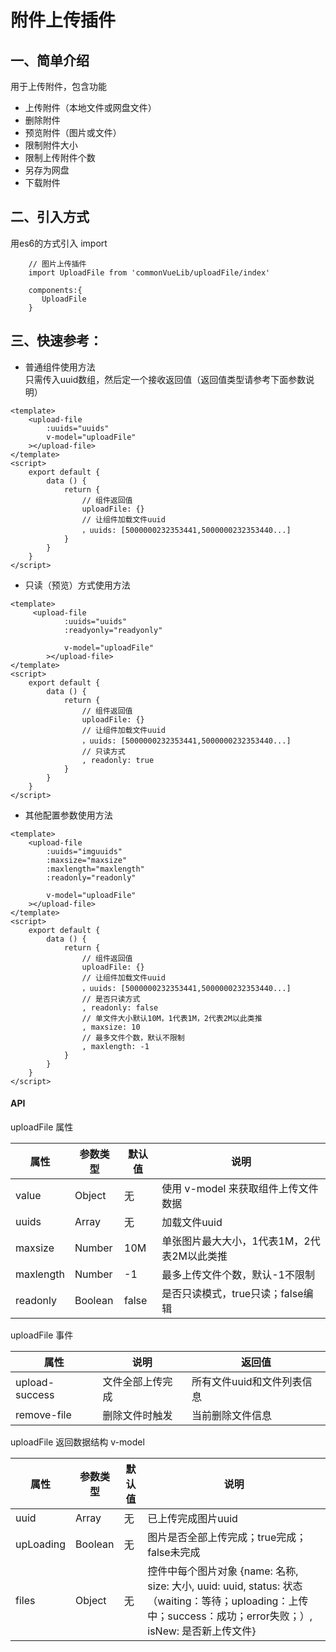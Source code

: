 # 附件上传插件
## 一、简单介绍  

用于上传附件，包含功能
- 上传附件（本地文件或网盘文件）
- 删除附件
- 预览附件（图片或文件）
- 限制附件大小
- 限制上传附件个数
- 另存为网盘
- 下载附件

## 二、引入方式
用es6的方式引入 import

```
    // 图片上传插件
    import UploadFile from 'commonVueLib/uploadFile/index'
    
    components:{
       UploadFile
    }
```

## 三、快速参考：

- 普通组件使用方法  
    只需传入uuid数组，然后定一个接收返回值（返回值类型请参考下面参数说明）
```
<template>
    <upload-file
        :uuids="uuids"
        v-model="uploadFile"
    ></upload-file>
</template>
<script>
    export default {
        data () {
            return {
                // 组件返回值
                uploadFile: {}
                // 让组件加载文件uuid
                ，uuids: [5000000232353441,5000000232353440...]
            }
        }
    }
</script>
```

- 只读（预览）方式使用方法
```
<template>
     <upload-file
            :uuids="uuids"
            :readyonly="readyonly"
            
            v-model="uploadFile"
        ></upload-file>
</template>
<script>
    export default {
        data () {
            return {
                // 组件返回值
                uploadFile: {}
                // 让组件加载文件uuid
                ，uuids: [5000000232353441,5000000232353440...]
                // 只读方式
                , readonly: true
            }
        }
    }
</script>
```

- 其他配置参数使用方法
```
<template>
    <upload-file
        :uuids="imguuids"
        :maxsize="maxsize"
        :maxlength="maxlength"
        :readonly="readonly"
        
        v-model="uploadFile"
    ></upload-file>
</template>
<script>
    export default {
        data () {
            return {
                // 组件返回值
                uploadFile: {}
                // 让组件加载文件uuid
                ，uuids: [5000000232353441,5000000232353440...]
                // 是否只读方式
                , readonly: false
                // 单文件大小默认10M，1代表1M，2代表2M以此类推
                , maxsize: 10
                // 最多文件个数，默认不限制
                , maxlength: -1
            }
        }
    }
</script>
```
#### API
uploadFile 属性  

|  **属性** | **参数类型**  | **默认值**  | **说明**  |
| ------------ | ------------ | ------------ | ------------ |
| value | Object  | 无 | 使用 v-model 来获取组件上传文件数据 |
| uuids | Array  | 无 | 加载文件uuid |
| maxsize | Number  | 10M | 单张图片最大大小，1代表1M，2代表2M以此类推 |
| maxlength | Number  | -1 | 最多上传文件个数，默认-1不限制 |
| readonly | Boolean  | false | 是否只读模式，true只读；false编辑 |

uploadFile 事件  

|  **属性** | **说明**  | **返回值**  |
| ------------ | ------------ | ------------ |
| upload-success | 文件全部上传完成 | 所有文件uuid和文件列表信息 |
| remove-file | 删除文件时触发 | 当前删除文件信息 |


uploadFile 返回数据结构 v-model 

|  **属性** | **参数类型**  | **默认值**  | **说明**  |
| ------------ | ------------ | ------------ | ------------ |
| uuid | Array  | 无 | 已上传完成图片uuid |
| upLoading | Boolean  | 无 | 图片是否全部上传完成；true完成；false未完成 |
| files | Object  | 无 | 控件中每个图片对象 {name: 名称, size: 大小, uuid: uuid, status: 状态（waiting：等待；uploading：上传中；success：成功；error失败；）, isNew: 是否新上传文件}|

